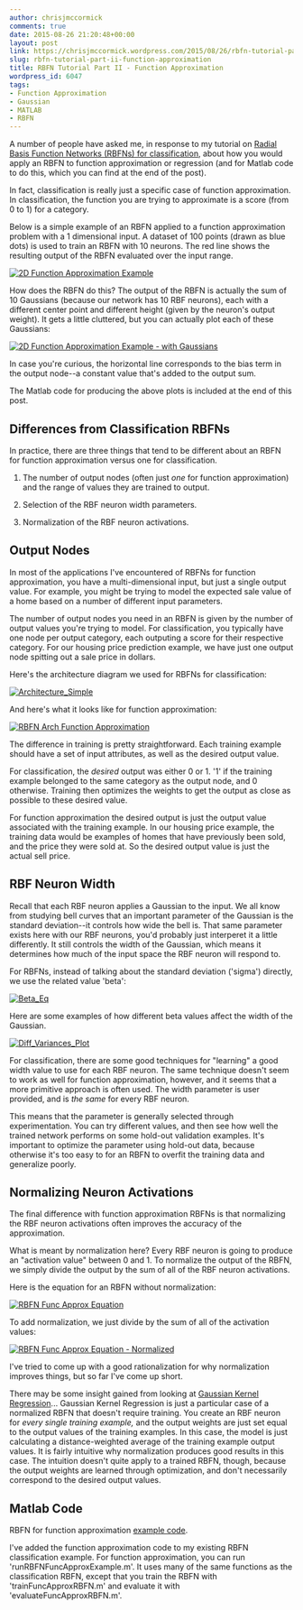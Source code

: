 ```yaml
---
author: chrisjmccormick
comments: true
date: 2015-08-26 21:20:48+00:00
layout: post
link: https://chrisjmccormick.wordpress.com/2015/08/26/rbfn-tutorial-part-ii-function-approximation/
slug: rbfn-tutorial-part-ii-function-approximation
title: RBFN Tutorial Part II - Function Approximation
wordpress_id: 6047
tags:
- Function Approximation
- Gaussian
- MATLAB
- RBFN
---
```


A number of people have asked me, in response to my tutorial on [Radial Basis Function Networks (RBFNs) for classification](https://chrisjmccormick.wordpress.com/2013/08/15/radial-basis-function-network-rbfn-tutorial/), about how you would apply an RBFN to function approximation or regression (and for Matlab code to do this, which you can find at the end of the post).

In fact, classification is really just a specific case of function approximation. In classification, the function you are trying to approximate is a score (from 0 to 1) for a category.

Below is a simple example of an RBFN applied to a function approximation problem with a 1 dimensional input. A dataset of 100 points (drawn as blue dots) is used to train an RBFN with 10 neurons. The red line shows the resulting output of the RBFN evaluated over the input range.

[![2D Function Approximation Example](https://chrisjmccormick.files.wordpress.com/2015/08/2d-function-approximation-example1.png)](https://chrisjmccormick.files.wordpress.com/2015/08/2d-function-approximation-example1.png)

How does the RBFN do this? The output of the RBFN is actually the sum of 10 Gaussians (because our network has 10 RBF neurons), each with a different center point and different height (given by the neuron's output weight). It gets a little cluttered, but you can actually plot each of these Gaussians:

[![2D Function Approximation Example - with Gaussians](https://chrisjmccormick.files.wordpress.com/2015/08/2d-function-approximation-example-with-gaussians.png)](https://chrisjmccormick.files.wordpress.com/2015/08/2d-function-approximation-example-with-gaussians.png)

In case you're curious, the horizontal line corresponds to the bias term in the output node--a constant value that's added to the output sum.

The Matlab code for producing the above plots is included at the end of this post.


## Differences from Classification RBFNs


In practice, there are three things that tend to be different about an RBFN for function approximation versus one for classification.



	
  1. The number of output nodes (often just _one_ for function approximation) and the range of values they are trained to output.

	
  2. Selection of the RBF neuron width parameters.

	
  3. Normalization of the RBF neuron activations.




## Output Nodes


In most of the applications I've encountered of RBFNs for function approximation, you have a multi-dimensional input, but just a single output value. For example, you might be trying to model the expected sale value of a home based on a number of different input parameters.

The number of output nodes you need in an RBFN is given by the number of output values you're trying to model. For classification, you typically have one node per output category, each outputing a score for their respective category. For our housing price prediction example, we have just one output node spitting out a sale price in dollars.

Here's the architecture diagram we used for RBFNs for classification:

[![Architecture_Simple](https://chrisjmccormick.files.wordpress.com/2013/08/architecture_simple2.png)](https://chrisjmccormick.files.wordpress.com/2013/08/architecture_simple2.png)

And here's what it looks like for function approximation:

[![RBFN Arch Function Approximation](https://chrisjmccormick.files.wordpress.com/2015/08/rbfn-arch-function-approximation1.png)](https://chrisjmccormick.files.wordpress.com/2015/08/rbfn-arch-function-approximation1.png)

The difference in training is pretty straightforward. Each training example should have a set of input attributes, as well as the desired output value.

For classification, the _desired_ output was either 0 or 1. '1' if the training example belonged to the same category as the output node, and 0 otherwise. Training then optimizes the weights to get the output as close as possible to these desired value.

For function approximation the desired output is just the output value associated with the training example. In our housing price example, the training data would be examples of homes that have previously been sold, and the price they were sold at. So the desired output value is just the actual sell price.


## RBF Neuron Width


Recall that each RBF neuron applies a Gaussian to the input. We all know from studying bell curves that an important parameter of the Gaussian is the standard deviation--it controls how wide the bell is. That same parameter exists here with our RBF neurons, you'd probably just interperet it a little differently. It still controls the width of the Gaussian, which means it determines how much of the input space the RBF neuron will respond to.

For RBFNs, instead of talking about the standard deviation ('sigma') directly, we use the related value 'beta':

[![Beta_Eq](https://chrisjmccormick.files.wordpress.com/2013/08/beta_eq.png)](https://chrisjmccormick.files.wordpress.com/2013/08/beta_eq.png)

Here are some examples of how different beta values affect the width of the Gaussian.

[![Diff_Variances_Plot](https://chrisjmccormick.files.wordpress.com/2013/08/diff_variances_plot.png)](https://chrisjmccormick.files.wordpress.com/2013/08/diff_variances_plot.png)

For classification, there are some good techniques for "learning" a good width value to use for each RBF neuron. The same technique doesn't seem to work as well for function approximation, however, and it seems that a more primitive approach is often used. The width parameter is user provided, and is _the same_ for every RBF neuron.

This means that the parameter is generally selected through experimentation. You can try different values, and then see how well the trained network performs on some hold-out validation examples. It's important to optimize the parameter using hold-out data, because otherwise it's too easy to for an RBFN to overfit the training data and generalize poorly.


## Normalizing Neuron Activations


The final difference with function approximation RBFNs is that normalizing the RBF neuron activations often improves the accuracy of the approximation.

What is meant by normalization here? Every RBF neuron is going to produce an "activation value" between 0 and 1. To normalize the output of the RBFN, we simply divide the output by the sum of all of the RBF neuron activations.

Here is the equation for an RBFN without normalization:

[![RBFN Func Approx Equation](https://chrisjmccormick.files.wordpress.com/2015/08/rbfn-func-approx-equation.png)](https://chrisjmccormick.files.wordpress.com/2015/08/rbfn-func-approx-equation.png)

To add normalization, we just divide by the sum of all of the activation values:

[![RBFN Func Approx Equation - Normalized](https://chrisjmccormick.files.wordpress.com/2015/08/rbfn-func-approx-equation-normalized.png?w=300)](https://chrisjmccormick.files.wordpress.com/2015/08/rbfn-func-approx-equation-normalized.png)

I've tried to come up with a good rationalization for why normalization improves things, but so far I've come up short.

There may be some insight gained from looking at [Gaussian Kernel Regression](https://chrisjmccormick.wordpress.com/2014/02/26/kernel-regression/)... Gaussian Kernel Regression is just a particular case of a normalized RBFN that doesn't require training. You create an RBF neuron for _every single training example,_ and the output weights are just set equal to the output values of the training examples. In this case, the model is just calculating a distance-weighted average of the training example output values. It is fairly intuitive why normalization produces good results in this case. The intuition doesn't quite apply to a trained RBFN, though, because the output weights are learned through optimization, and don't necessarily correspond to the desired output values.


## Matlab Code


RBFN for function approximation [example code](https://dl.dropboxusercontent.com/u/94180423/RBFN_Example_v2015_08_26.zip).

I've added the function approximation code to my existing RBFN classification example. For function approximation, you can run 'runRBFNFuncApproxExample.m'. It uses many of the same functions as the classification RBFN, except that you train the RBFN with 'trainFuncApproxRBFN.m' and evaluate it with 'evaluateFuncApproxRBFN.m'.
